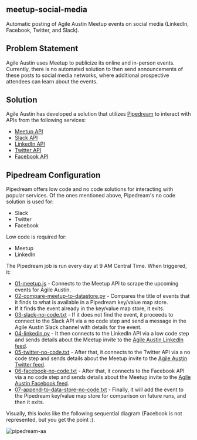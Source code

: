 ## meetup-social-media
Automatic posting of Agile Austin Meetup events on social media (LinkedIn, Facebook, Twitter, and Slack).

## Problem Statement
Agile Austin uses Meetup to publicize its online and in-person events. Currently, there is no automated solution to then send announcements of these posts to social media networks, where additional prospective attendees can learn about the events.

## Solution
Agile Austin has developed a solution that utilizes [Pipedream](https://pipedream.com) to interact with APIs from the following services:

* [Meetup API](https://www.meetup.com/api/general/)
* [Slack API](https://api.slack.com/)
* [LinkedIn API](https://developer.linkedin.com/product-catalog)
* [Twitter API](https://developer.twitter.com/en/docs/twitter-api)
* [Facebook API](https://developers.facebook.com/docs/) 

## Pipedream Configuration

Pipedream offers low code and no code solutions for interacting with popular services. Of the ones mentioned above, Pipedream's no code solution is used for:

* Slack
* Twitter
* Facebook

Low code is required for:

* Meetup
* LinkedIn

The Pipedream job is run every day at 9 AM Central Time. When triggered, it:

* [01-meetup.js](01-meetup.js) - Connects to the Meetup API to scrape the upcoming events for Agile Austin.
* [02-compare-meetup-to-datastore.py](02-compare-meetup-to-datastore.py) - Compares the title of events that it finds to what is available in a Pipedream key/value map store.
* If it finds the event already in the key/value map store, it exits.
* [03-slack-no-code.txt](03-slack-no-code.txt) - If it does not find the event, it proceeds to connect to the Slack API via a no code step and send a message in the Agile Austin Slack channel with details for the event.
* [04-linkedin.py](04-linkedin.py) - It then connects to the LinkedIn API via a low code step and sends details about the Meetup invite to the [Agile Austin LinkedIn feed](https://www.linkedin.com/company/3707917).
* [05-twitter-no-code.txt](05-twitter-no-code.txt) - After that, it connects to the Twitter API via a no code step and sends details about the Meetup invite to the [Agile Austin Twitter feed](twitter.com/agileaustin).
* [06-facebook-no-code.txt](06-facebook-no-code.txt) - After that, it connects to the Facebook API via a no code step and sends details about the Meetup invite to the [Agile Austin Facebook feed](https://www.facebook.com/AgileAustin/).
* [07-append-to-data-store-no-code.txt](07-append-to-data-store-no-code.txt) - Finally, it will add the event to the Pipedream key/value map store for comparison on future runs, and then it exits.

Visually, this looks like the following sequential diagram (Facebook is not represented, but you get the point :).

![pipedream-aa](https://github.com/benson8/meetup-social-media/assets/1530537/999a5f20-3b4b-44e0-90dc-1798be778b1d)


